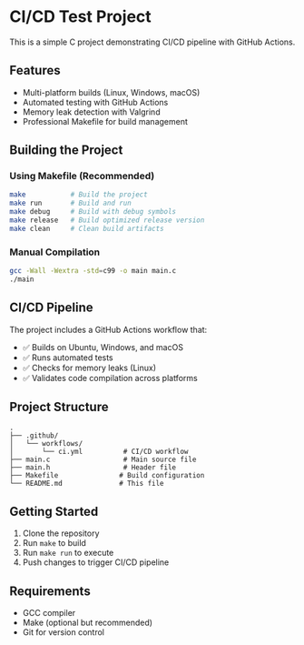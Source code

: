 # CI/CD Test Project

This is a simple C project demonstrating CI/CD pipeline with GitHub Actions.

## Features

- Multi-platform builds (Linux, Windows, macOS)
- Automated testing with GitHub Actions
- Memory leak detection with Valgrind
- Professional Makefile for build management

## Building the Project

### Using Makefile (Recommended)

```bash
make           # Build the project
make run       # Build and run
make debug     # Build with debug symbols
make release   # Build optimized release version
make clean     # Clean build artifacts
```

### Manual Compilation

```bash
gcc -Wall -Wextra -std=c99 -o main main.c
./main
```

## CI/CD Pipeline

The project includes a GitHub Actions workflow that:

- ✅ Builds on Ubuntu, Windows, and macOS
- ✅ Runs automated tests
- ✅ Checks for memory leaks (Linux)
- ✅ Validates code compilation across platforms

## Project Structure

```
.
├── .github/
│   └── workflows/
│       └── ci.yml          # CI/CD workflow
├── main.c                  # Main source file
├── main.h                  # Header file
├── Makefile               # Build configuration
└── README.md              # This file
```

## Getting Started

1. Clone the repository
2. Run `make` to build
3. Run `make run` to execute
4. Push changes to trigger CI/CD pipeline

## Requirements

- GCC compiler
- Make (optional but recommended)
- Git for version control

